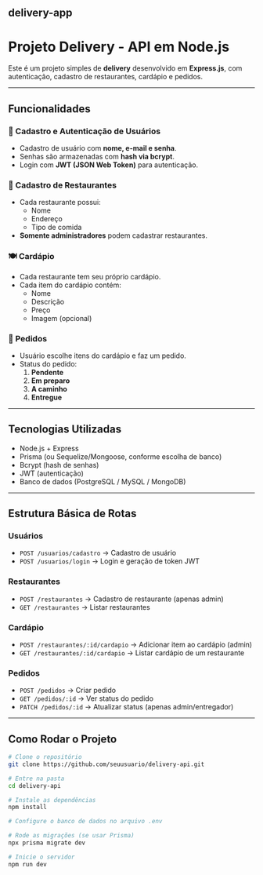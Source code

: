 ## delivery-app


# Projeto Delivery - API em Node.js

Este é um projeto simples de **delivery** desenvolvido em **Express.js**, com autenticação, cadastro de restaurantes, cardápio e pedidos.

---

## Funcionalidades

### 👤 Cadastro e Autenticação de Usuários
- Cadastro de usuário com **nome, e-mail e senha**.
- Senhas são armazenadas com **hash via bcrypt**.
- Login com **JWT (JSON Web Token)** para autenticação.

### 🏬 Cadastro de Restaurantes
- Cada restaurante possui:
  - Nome
  - Endereço
  - Tipo de comida
- **Somente administradores** podem cadastrar restaurantes.

### 🍽️ Cardápio
- Cada restaurante tem seu próprio cardápio.
- Cada item do cardápio contém:
  - Nome
  - Descrição
  - Preço
  - Imagem (opcional)

### 🛒 Pedidos
- Usuário escolhe itens do cardápio e faz um pedido.
- Status do pedido:
  1. **Pendente**
  2. **Em preparo**
  3. **A caminho**
  4. **Entregue**

---

## Tecnologias Utilizadas
- Node.js + Express
- Prisma (ou Sequelize/Mongoose, conforme escolha de banco)
- Bcrypt (hash de senhas)
- JWT (autenticação)
- Banco de dados (PostgreSQL / MySQL / MongoDB)

---

## Estrutura Básica de Rotas

### Usuários
- `POST /usuarios/cadastro` → Cadastro de usuário
- `POST /usuarios/login` → Login e geração de token JWT

### Restaurantes
- `POST /restaurantes` → Cadastro de restaurante (apenas admin)
- `GET /restaurantes` → Listar restaurantes

### Cardápio
- `POST /restaurantes/:id/cardapio` → Adicionar item ao cardápio (admin)
- `GET /restaurantes/:id/cardapio` → Listar cardápio de um restaurante

### Pedidos
- `POST /pedidos` → Criar pedido
- `GET /pedidos/:id` → Ver status do pedido
- `PATCH /pedidos/:id` → Atualizar status (apenas admin/entregador)

---

## Como Rodar o Projeto

```bash
# Clone o repositório
git clone https://github.com/seuusuario/delivery-api.git

# Entre na pasta
cd delivery-api

# Instale as dependências
npm install

# Configure o banco de dados no arquivo .env

# Rode as migrações (se usar Prisma)
npx prisma migrate dev

# Inicie o servidor
npm run dev